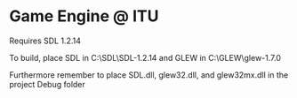 Game Engine @ ITU
=================

Requires SDL 1.2.14

To build, place SDL in C:\SDL\SDL-1.2.14 and GLEW in C:\GLEW\glew-1.7.0

Furthermore remember to place SDL.dll, glew32.dll, and glew32mx.dll in the project Debug folder